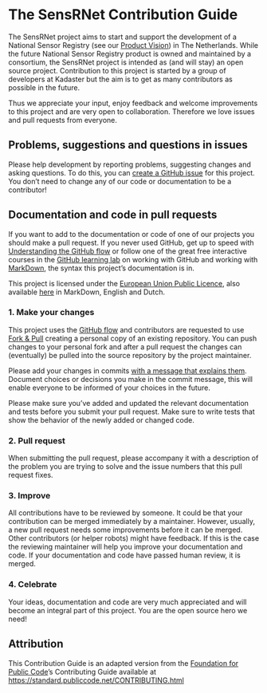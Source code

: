 # The SensRNet Contribution Guide

The SensRNet project aims to start and support the development of a National Sensor Registry (see our [Product Vision](https://github.com/kadaster-labs/sensrnet-home/blob/master/docs/ProductVision.md)) in The Netherlands. While the future National Sensor Registry product is owned and maintained by a consortium, the SensRNet project is intended as (and will stay) an open source project. Contribution to this project is started by a group of developers at Kadaster but the aim is to get as many contributors as possible in the future.

Thus we appreciate your input, enjoy feedback and welcome improvements to this project and are very open to collaboration. Therefore we love issues and pull requests from everyone.

## Problems, suggestions and questions in issues
Please help development by reporting problems, suggesting changes and asking questions. To do this, you can [create a GitHub issue](https://help.github.com/en/github/managing-your-work-on-github/creating-an-issue) for this project.
You don’t need to change any of our code or documentation to be a contributor!

## Documentation and code in pull requests
If you want to add to the documentation or code of one of our projects you should make a pull request.
If you never used GitHub, get up to speed with [Understanding the GitHub flow](https://guides.github.com/introduction/flow/) or follow one of the great free interactive courses in the [GitHub learning lab](https://lab.github.com/) on working with GitHub and working with [MarkDown](https://lab.github.com/githubtraining/communicating-using-markdown), the syntax this project’s documentation is in.

This project is licensed under the [European Union Public Licence](https://eupl.eu/), also available [here](https://github.com/kadaster-labs/sensrnet-home/blob/master/LICENSE.md) in MarkDown, English and Dutch.

### 1. Make your changes
This project uses the [GitHub flow](https://guides.github.com/introduction/flow/) and contributors are requested to use [Fork & Pull](https://help.github.com/en/github/collaborating-with-issues-and-pull-requests/about-collaborative-development-models) creating a personal copy of an existing repository. You can push changes to your personal fork and after a pull request the changes can (eventually) be pulled into the source repository by the project maintainer.

Please add your changes in commits [with a message that explains them](https://thoughtbot.com/blog/5-useful-tips-for-a-better-commit-message). Document choices or decisions you make in the commit message, this will enable everyone to be informed of your choices in the future.

Please make sure you’ve added and updated the relevant documentation and tests before you submit your pull request. Make sure to write tests that show the behavior of the newly added or changed code.

### 2. Pull request
When submitting the pull request, please accompany it with a description of the problem you are trying to solve and the issue numbers that this pull request fixes.

### 3. Improve
All contributions have to be reviewed by someone.
It could be that your contribution can be merged immediately by a maintainer. However, usually, a new pull request needs some improvements before it can be merged. Other contributors (or helper robots) might have feedback. If this is the case the reviewing maintainer will help you improve your documentation and code.
If your documentation and code have passed human review, it is merged.

### 4. Celebrate
Your ideas, documentation and code are very much appreciated and will become an integral part of this project. You are the open source hero we need!

## Attribution
This Contribution Guide is an adapted version from the [Foundation for Public Code](https://publiccode.net/)’s Contributing Guide available at https://standard.publiccode.net/CONTRIBUTING.html

